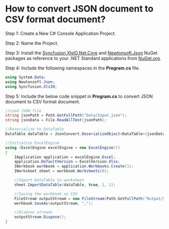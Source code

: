 # How to convert JSON document to CSV format document?

Step 1: Create a New C# Console Application Project.

Step 2: Name the Project.

Step 3: Install the [Syncfusion.XlsIO.Net.Core](https://www.nuget.org/packages/Syncfusion.XlsIO.Net.Core) and [Newtonsoft.Json](https://www.nuget.org/packages/Newtonsoft.Json) NuGet packages as reference to your .NET Standard applications from [NuGet.org](https://www.nuget.org).

Step 4: Include the following namespaces in the **Program.cs** file.

```csharp
using System.Data;
using Newtonsoft.Json;
using Syncfusion.XlsIO;
```

Step 5: Include the below code snippet in **Program.cs** to convert JSON document to CSV format document.
```csharp
//Load JSON file
string jsonPath = Path.GetFullPath("Data/Input.json");
string jsonData = File.ReadAllText(jsonPath);

//Deserialize to DataTable
DataTable dataTable = JsonConvert.DeserializeObject<DataTable>(jsonData);

//Initialize ExcelEngine
using (ExcelEngine excelEngine = new ExcelEngine())
{
    IApplication application = excelEngine.Excel;
    application.DefaultVersion = ExcelVersion.Xlsx;
    IWorkbook workbook = application.Workbooks.Create(1);
    IWorksheet sheet = workbook.Worksheets[0];

    //Import DataTable to worksheet
    sheet.ImportDataTable(dataTable, true, 1, 1);

    //Saving the workbook as CSV
    FileStream outputStream = new FileStream(Path.GetFullPath("Output/Sample.csv"), FileMode.Create, FileAccess.ReadWrite);
    workbook.SaveAs(outputStream, ",");

    //Dispose streams
    outputStream.Dispose();
}
```		